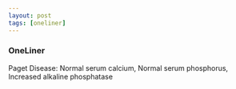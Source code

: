 ```yaml
---
layout: post
tags: [oneliner]
---
```



### OneLiner

Paget Disease: Normal serum calcium, Normal serum phosphorus, Increased alkaline phosphatase
